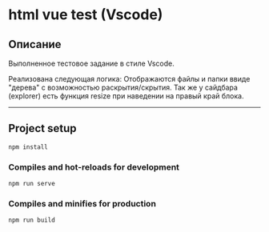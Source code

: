 # html vue test (Vscode)

## Описание
Выполненное тестовое задание в стиле Vscode.

Реализована следующая логика:
Отображаются файлы и папки ввиде "дерева" с возможностью раскрытия/скрытия.
Так же у сайдбара (explorer) есть функция resize при наведении на правый край блока.

---

## Project setup
```
npm install
```

### Compiles and hot-reloads for development
```
npm run serve
```

### Compiles and minifies for production
```
npm run build
```
